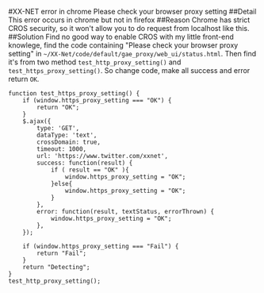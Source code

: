 #XX-NET error in chrome Please check your browser proxy setting
##Detail
This error occurs in chrome but not in firefox
##Reason
Chrome has strict CROS security, so it won't allow you to do request from localhost like this.
##Solution
Find no good way to enable CROS with my little front-end knowlege, find the code containing "Please check your browser proxy setting" in `~/XX-Net/code/default/gae_proxy/web_ui/status.html`. Then find it's from two method `test_http_proxy_setting()` and `test_https_proxy_setting()`. So change code, make all success and error return `OK`.
```
function test_https_proxy_setting() {
    if (window.https_proxy_setting === "OK") {
        return "OK";
    }
    $.ajax({
        type: 'GET',
        dataType: 'text',
        crossDomain: true,
        timeout: 1000,
        url: 'https://www.twitter.com/xxnet',
        success: function(result) {
            if ( result == "OK" ){
                window.https_proxy_setting = "OK";
            }else{
                window.https_proxy_setting = "OK";
            }
        },
        error: function(result, textStatus, errorThrown) {
            window.https_proxy_setting = "OK";
        },
    });

    if (window.https_proxy_setting === "Fail") {
        return "Fail";
    }
    return "Detecting";
}
test_http_proxy_setting();
```
